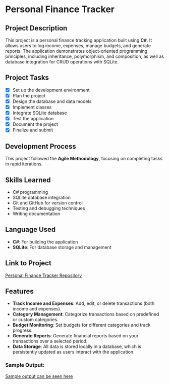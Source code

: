 # Personal Finance Tracker
## Project Description
This project is a personal finance tracking application built using **C#**. It allows users to log income, expenses, manage budgets, and generate reports. The application demonstrates object-oriented programming principles, including inheritance, polymorphism, and composition, as well as database integration for CRUD operations with SQLite.

## Project Tasks
- [x] Set up the development environment
- [x] Plan the project
- [x] Design the database and data models
- [x] Implement classes
- [x] Integrate SQLite database
- [x] Test the application
- [x] Document the project
- [x] Finalize and submit

## Development Process
This project followed the **Agile Methodology**, focusing on completing tasks in rapid iterations.

## Skills Learned
- C# programming
- SQLite database integration
- Git and GitHub for version control
- Testing and debugging techniques
- Writing documentation

## Language Used
- **C#**: For building the application
- **SQLite**: For database storage and management

## Link to Project
[Personal Finance Tracker Repository](https://https://github.com/SamuelRogerCrespo/PersonalExpenseTracker)

## Features

- **Track Income and Expenses**: Add, edit, or delete transactions (both income and expenses).
- **Category Management**: Categorize transactions based on predefined or custom categories.
- **Budget Monitoring**: Set budgets for different categories and track progress.
- **Generate Reports**: Generate financial reports based on your transactions over a selected period.
- **Data Storage**: All data is stored locally in a database, which is persistently updated as users interact with the application.

### Sample Output:
[Sample output can be seen here](https://github.com/SamuelRogerCrespo/PersonalExpenseTracker/blob/master/images/Output.PNG)

